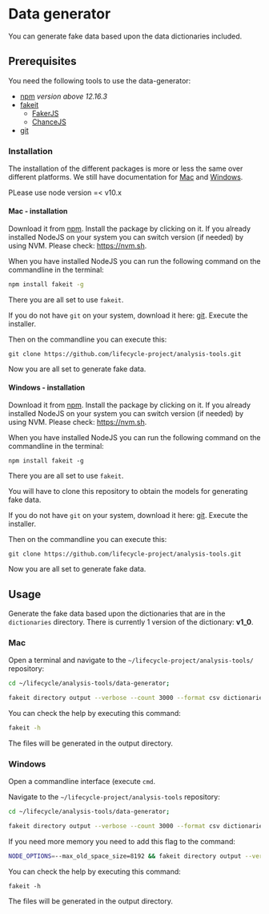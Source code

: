 # Data generator
You can generate fake data based upon the data dictionaries included.

## Prerequisites
You need the following tools to use the data-generator:

- [npm](https://nodejs.org/en/) *version above 12.16.3*
- [fakeit](https://github.com/bentonam/fakeit)
  - [FakerJS](http://marak.github.io/faker.js/)
  - [ChanceJS](https://chancejs.com/)
- [git](https://git-scm.com/downloads)

### Installation
The installation of the different packages is more or less the same over different platforms. We still have documentation for [Mac](#Mac-installation) and [Windows](#Windows-installation).

PLease use node version =< v10.x

#### Mac - installation

Download it from [npm](https://nodejs.org/en/). Install the package by clicking on it. If you already installed NodeJS on your system you can switch version (if needed) by using NVM. Please check: https://nvm.sh.

When you have installed NodeJS you can run the following command on the commandline in the terminal:

```bash
npm install fakeit -g
```

There you are all set to use ```fakeit```.


If you do not have ```git``` on your system, download it here: [git](https://git-scm.com/downloads). Execute the installer.

Then on the commandline you can execute this:

```batch
git clone https://github.com/lifecycle-project/analysis-tools.git
```

Now you are all set to generate fake data.

#### Windows - installation

Download it from [npm](https://nodejs.org/en/). Install the package by clicking on it. If you already installed NodeJS on your system you can switch version (if needed) by using NVM. Please check: https://nvm.sh.

When you have installed NodeJS you can run the following command on the commandline in the terminal:

```batch
npm install fakeit -g
```

There you are all set to use ```fakeit```.

You will have to clone this repository to obtain the models for generating fake data.

If you do not have ```git``` on your system, download it here: [git](https://git-scm.com/downloads). Execute the installer.

Then on the commandline you can execute this:

```batch
git clone https://github.com/lifecycle-project/analysis-tools.git
```

Now you are all set to generate fake data.

## Usage

Generate the fake data based upon the dictionaries that are in the ```dictionaries``` directory. There is currently 1 version of the dictionary: **v1_0**.

### Mac
Open a terminal and navigate to the `~/lifecycle-project/analysis-tools/` repository:

```bash
cd ~/lifecycle/analysis-tools/data-generator; 

fakeit directory output --verbose --count 3000 --format csv dictionaries #(to generate specific file /directory/file)

```
You can check the help by executing this command:

```bash
fakeit -h
```

The files will be generated in the output directory. 

### Windows
Open a commandline interface (execute ```cmd```.

Navigate to the `~/lifecycle-project/analysis-tools` repository:

```bash
cd ~/lifecycle/analysis-tools/data-generator; 

fakeit directory output --verbose --count 3000 --format csv dictionaries/
```

If you need more memory you need to add this flag to the command:

```bash
NODE_OPTIONS=--max_old_space_size=8192 && fakeit directory output --verbose --count 3000 --format csv dictionaries/
```

You can check the help by executing this command:

```batch
fakeit -h
```

The files will be generated in the output directory. 

